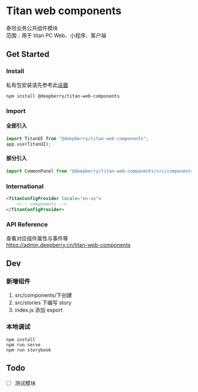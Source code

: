 # Titan web components

泰坦业务公共组件模块  
范围：用于 titan PC Web、小程序、客户端

## Get Started

### Install

私有包安装请先参考此[设置](https://github.com/deepberry/docs/blob/master/packages/install.md)

```shell
npm install @deepberry/titan-web-components
```

### Import

#### 全部引入

```js
import TitanUI from "@deepberry/titan-web-components";
app.use(TitanUI);
```

#### 部分引入

```js
import CommonPanel from "@deepberry/titan-web-components/src/components/Common/Panel.vue";
```

### International

```html
<TitanConfigProvider locale="en-us">
    <!-- components -->
</TitanConfigProvider>
```

### API Reference

查看对应组件属性与事件等  
https://admin.deepberry.cn/titan-web-components

## Dev

### 新增组件

1. src/components/下创建
2. src/stories 下编写 story
3. index.js 添加 export

### 本地调试

```shell
npm install
npm run serve
npm run storybook
```

## Todo

-   [ ] 测试模块
